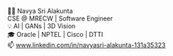 👩‍💻 Navya Sri Alakunta  
CSE @ MRECW | Software Engineer  
💡 AI | GANs | 3D Vision  
🎓 Oracle | NPTEL | Cisco | DTTI  
📫 www.linkedin.com/in/navyasri-alakunta-131a35323
